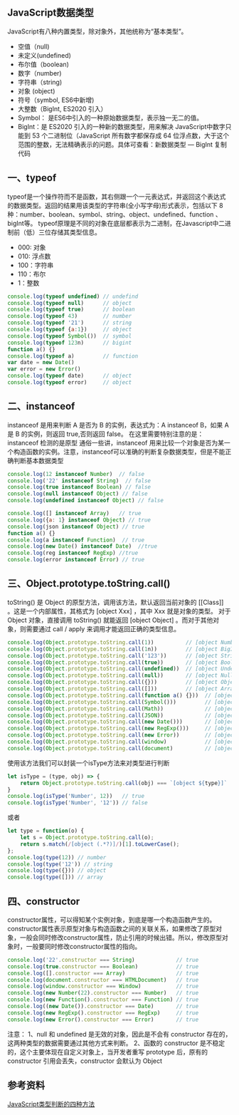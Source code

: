 ## JavaScript数据类型

JavaScript有八种内置类型，除对象外，其他统称为“基本类型”。

- 空值（null)
- 未定义(undefined)
- 布尔值（boolean)
- 数字（number)
- 字符串（string)
- 对象 (object)
- 符号（symbol, ES6中新增)
- 大整数（BigInt, ES2020 引入）
- Symbol： 是ES6中引入的一种原始数据类型，表示独一无二的值。
- BigInt：是 ES2020 引入的一种新的数据类型，用来解决 JavaScript中数字只能到 53 个二进制位（JavaScript 所有数字都保存成 64 位浮点数，大于这个范围的整数，无法精确表示的问题。具体可查看：新数据类型 — BigInt 复制代码

## 一、typeof

typeof是一个操作符而不是函数，其右侧跟一个一元表达式，并返回这个表达式的数据类型。返回的结果用该类型的字符串(全小写字母)形式表示，包括以下 8 种：number、boolean、symbol、string、object、undefined、function 、bigInt等。 typeof原理是不同的对象在底层都表示为二进制，在Javascript中二进制前（低）三位存储其类型信息。

- 000: 对象
- 010: 浮点数
- 100：字符串
- 110：布尔
- 1：整数

```javascript
console.log(typeof undefined) // undefind
console.log(typeof null)      // object
console.log(typeof true)      // boolean
console.log(typeof 43)        // number
console.log(typeof '21')      // string
console.log(typeof {a:1})     // object
console.log(typeof Symbol())  // symbol
console.log(typeof 123n)      // bigint
function a() {}
console.log(typeof a)         // function
var date = new Date()
var error = new Error()
console.log(typeof date)      // object
console.log(typeof error)     // object
```

## 二、instanceof

instanceof 是用来判断 A 是否为 B 的实例，表达式为：A instanceof B，如果 A 是 B 的实例，则返回 true,否则返回 false。 在这里需要特别注意的是：instanceof 检测的是原型 通俗一些讲，instanceof 用来比较一个对象是否为某一个构造函数的实例。注意，instanceof可以准确的判断复杂数据类型，但是不能正确判断基本数据类型

```javascript
console.log(12 instanceof Number)  // false
console.log('22' instanceof String)  // false
console.log(true instanceof Boolean) // false
console.log(null instanceof Object) // false
console.log(undefined instanceof Object) // false

console.log([] instanceof Array)   // true
console.log({a: 1} instanceof Object) // true
console.log(json instanceof Object) // true
function a() {}
console.log(a instanceof Function)  // true
console.log(new Date() instanceof Date)  //true
console.log(reg instanceof RegExp) //true
console.log(error instanceof Error) // true
```

## 三、Object.prototype.toString.call()

toString() 是 Object 的原型方法，调用该方法，默认返回当前对象的 [[Class]] 。这是一个内部属性，其格式为 [object Xxx] ，其中 Xxx 就是对象的类型。 对于 Object 对象，直接调用 toString() 就能返回 [object Object] 。而对于其他对象，则需要通过 call / apply 来调用才能返回正确的类型信息。

```javascript
console.log(Object.prototype.toString.call(1))          // [object Number]
console.log(Object.prototype.toString.call(1n))         // [object BigInt]
console.log(Object.prototype.toString.call('123'))      // [object String]
console.log(Object.prototype.toString.call(true))       // [object Boolean]
console.log(Object.prototype.toString.call(undefined))  // [object Undefined]
console.log(Object.prototype.toString.call(null))       // [object Null]
console.log(Object.prototype.toString.call({}))         // [object Object]
console.log(Object.prototype.toString.call([]))         // [object Array]
console.log(Object.prototype.toString.call(function a() {}))  // [object Function]
console.log(Object.prototype.toString.call(Symbol()))         // [object Symbol]
console.log(Object.prototype.toString.call(Math))             // [object Math]
console.log(Object.prototype.toString.call(JSON))             // [object JSON]
console.log(Object.prototype.toString.call(new Date()))       // [object Date]
console.log(Object.prototype.toString.call(new RegExp()))     // [object RegExp]
console.log(Object.prototype.toString.call(new Error))        // [object Error]
console.log(Object.prototype.toString.call(window)            // [object Window]
console.log(Object.prototype.toString.call(document)          // [object HTMLDocument]
```

使用该方法我们可以封装一个isType方法来对类型进行判断

```javascript
let isType = (type, obj) => {
    return Object.prototype.toString.call(obj) === `[object ${type}]`
}
console.log(isType('Number', 12))   // true
console.log(isType('Number', '12')) // false
```

或者

```javascript
let type = function(o) {
    let s = Object.prototype.toString.call(o);
    return s.match(/[object (.*?)]/)[1].toLowerCase();
};
console.log(type(12)) // number
console.log(type('12')) // string
console.log(type({})) // object
console.log(type([])) // array
```

## 四、constructor

constructor属性，可以得知某个实例对象，到底是哪一个构造函数产生的。 constructor属性表示原型对象与构造函数之间的关联关系，如果修改了原型对象，一般会同时修改constructor属性，防止引用的时候出错。所以，修改原型对象时，一般要同时修改constructor属性的指向。

```javascript
console.log('22'.constructor === String)             // true
console.log(true.constructor === Boolean)            // true
console.log([].constructor === Array)                // true
console.log(document.constructor === HTMLDocument)   // true
console.log(window.constructor === Window)           // true
console.log(new Number(22).constructor === Number)   // true
console.log(new Function().constructor === Function) // true
console.log((new Date()).constructor === Date)       // true
console.log(new RegExp().constructor === RegExp)     // true
console.log(new Error().constructor === Error)       // true
```

注意： 1、null 和 undefined 是无效的对象，因此是不会有 constructor 存在的，这两种类型的数据需要通过其他方式来判断。 2、函数的 constructor 是不稳定的，这个主要体现在自定义对象上，当开发者重写 prototype 后，原有的 constructor 引用会丢失，constructor 会默认为 Object

## 参考资料

[JavaScript类型判断的四种方法](http://caibaojian.com/check-data-type.html)
